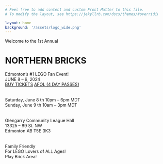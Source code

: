 ```yaml
---
# Feel free to add content and custom Front Matter to this file.
# To modify the layout, see https://jekyllrb.com/docs/themes/#overriding-theme-defaults

layout: home
background: '/assets/logo_wide.png'
---
```

<div class="text-center">
Welcome to the 1st Annual

<h1>NORTHERN BRICKS</h1>
Edmonton’s #1 LEGO Fan Event!

<br/>
JUNE 8 – 9, 2024<br/>
<a class="btn btn-primary" href="https://eventbrite.com">BUY TICKETS</a>&nbsp;<a  class="btn btn-primary" href='https://afol.northernbricks.ca'>AFOL (4 DAY PASSES)</a>
<br>
<br>
<span class="fa-stack fa-lg">
    <i class="fas fa-circle fa-stack-2x"></i>
    <i class="fas fa-calendar-alt fa-stack-1x fa-inverse"></i>
</span>
<br>
Saturday, June 8 th 10pm – 6pm MDT<br>
Sunday, June 9 th 10am – 3pm MDT

<br>
<br>
<span class="fa-stack fa-lg">
    <i class="fas fa-circle fa-stack-2x"></i>
    <i class="fas fa-map-marker-alt fa-stack-1x fa-inverse"></i>
</span>
<br>
Glengarry Community League Hall<br>
13325 – 89 St. NW<br>
Edmonton AB T5E 3K3


<br>
<br>
<span class="fa-stack fa-lg">
    <i class="fas fa-circle fa-stack-2x"></i>
    <i class="fas fa-users fa-stack-1x fa-inverse"></i>
</span>
<br>
Family Friendly<br>
For LEGO Lovers of ALL Ages!<br>
Play Brick Area!
</div>